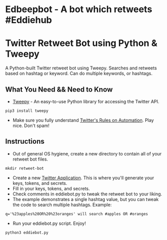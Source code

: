 # Edbeepbot - A bot which retweets #Eddiehub 
# Twitter Retweet Bot using Python & Tweepy
A Python-built Twitter retweet bot using Tweepy. Searches and retweets based on hashtag or keyword. Can do multiple keywords, or hashtags.

What You Need && Need to Know
----------

* [Tweepy](http://www.tweepy.org/) - An easy-to-use Python library for accessing the Twitter API.

`pip3 install tweepy`

* Make sure you fully understand [Twitter's Rules on Automation](https://support.twitter.com/articles/76915). Play nice. Don't spam! 

Instructions
----------

* Out of general OS hygiene, create a new directory to contain all of your retweet bot files.

`mkdir retweet-bot`

* Create a new [Twitter Application](https://apps.twitter.com/app/new). This is where you'll generate your keys, tokens, and secrets.
* Fill in your keys, tokens, and secrets.
* Check comments in eddiebot.py to tweak the retweet bot to your liking.
* The example demonstrates a single hashtag value, but you can tweak the code to search multiple hashtags. Example:

 `q='%23apples%20OR%20%23oranges' will search #apples OR #oranges`
* Run your eddiebot.py script. Enjoy! 

`python3 eddiebot.py`

